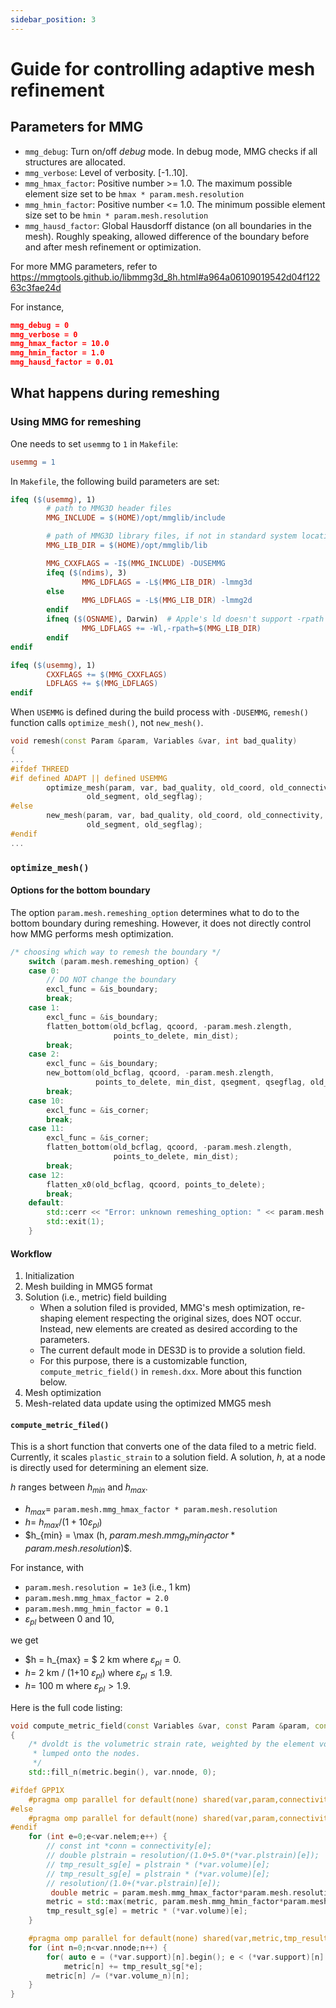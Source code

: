 ```yaml
---
sidebar_position: 3
---
```


# Guide for controlling adaptive mesh refinement 

## Parameters for MMG

- `mmg_debug`: Turn on/off *debug* mode. In debug mode, MMG checks if all structures are allocated.
- `mmg_verbose`: Level of verbosity. [-1..10].
- `mmg_hmax_factor`: Positive number >= 1.0. The maximum possible element size set to be `hmax * param.mesh.resolution`
- `mmg_hmin_factor`: Positive number <= 1.0. The minimum possible element size set to be `hmin * param.mesh.resolution`
- `mmg_hausd_factor`: Global Hausdorff distance (on all boundaries in the mesh). Roughly speaking, allowed difference of the boundary before and after mesh refinement or optimization.

For more MMG parameters, refer to https://mmgtools.github.io/libmmg3d_8h.html#a964a06109019542d04f12263c3fae24d


For instance,
```JSON
mmg_debug = 0
mmg_verbose = 0
mmg_hmax_factor = 10.0
mmg_hmin_factor = 1.0
mmg_hausd_factor = 0.01
```

## What happens during remeshing

### Using MMG for remeshing

One needs to set `usemmg` to `1` in `Makefile`:
```Makefile
usemmg = 1
```

In `Makefile`, the following build parameters are set:
```Makefile
ifeq ($(usemmg), 1)
        # path to MMG3D header files
        MMG_INCLUDE = $(HOME)/opt/mmglib/include

        # path of MMG3D library files, if not in standard system location
        MMG_LIB_DIR = $(HOME)/opt/mmglib/lib

        MMG_CXXFLAGS = -I$(MMG_INCLUDE) -DUSEMMG
        ifeq ($(ndims), 3)
                MMG_LDFLAGS = -L$(MMG_LIB_DIR) -lmmg3d
        else
                MMG_LDFLAGS = -L$(MMG_LIB_DIR) -lmmg2d
        endif
        ifneq ($(OSNAME), Darwin)  # Apple's ld doesn't support -rpath
                MMG_LDFLAGS += -Wl,-rpath=$(MMG_LIB_DIR)
        endif
endif
```

```Makefile
ifeq ($(usemmg), 1)
        CXXFLAGS += $(MMG_CXXFLAGS)
        LDFLAGS += $(MMG_LDFLAGS)
endif
```

When `USEMMG` is defined during the build process with `-DUSEMMG`, `remesh()` function calls `optimize_mesh()`, not `new_mesh()`.

```C++
void remesh(const Param &param, Variables &var, int bad_quality)
{
...
#ifdef THREED
#if defined ADAPT || defined USEMMG
        optimize_mesh(param, var, bad_quality, old_coord, old_connectivity,
                 old_segment, old_segflag);
#else
        new_mesh(param, var, bad_quality, old_coord, old_connectivity,
                 old_segment, old_segflag);
#endif
...
```

### `optimize_mesh()`

#### Options for the bottom boundary

The option `param.mesh.remeshing_option` determines what to do to the bottom boundary during remeshing. However, it does not directly control how MMG performs mesh optimization. 

```C++
/* choosing which way to remesh the boundary */
    switch (param.mesh.remeshing_option) {
    case 0:
        // DO NOT change the boundary
        excl_func = &is_boundary;
        break;
    case 1:
        excl_func = &is_boundary;
        flatten_bottom(old_bcflag, qcoord, -param.mesh.zlength,
                       points_to_delete, min_dist);
        break;
    case 2:
        excl_func = &is_boundary;
        new_bottom(old_bcflag, qcoord, -param.mesh.zlength,
                   points_to_delete, min_dist, qsegment, qsegflag, old_nseg);
        break;
    case 10:
        excl_func = &is_corner;
        break;
    case 11:
        excl_func = &is_corner;
        flatten_bottom(old_bcflag, qcoord, -param.mesh.zlength,
                       points_to_delete, min_dist);
        break;
    case 12:
        flatten_x0(old_bcflag, qcoord, points_to_delete);
        break;
    default:
        std::cerr << "Error: unknown remeshing_option: " << param.mesh.remeshing_option << '\n';
        std::exit(1);
    }
```

#### Workflow

1. Initialization
2. Mesh building in MMG5 format
3. Solution (i.e., metric) field building
	- When a solution filed is provided, MMG's mesh optimization, re-shaping element respecting the original sizes, does NOT occur. Instead, new elements are created as desired according to the parameters.
	- The current default mode in DES3D is to provide a solution field.
	- For this purpose, there is a customizable function, `compute_metric_field()` in `remesh.dxx`. More about this function below.
4. Mesh optimization
5. Mesh-related data update using the optimized MMG5 mesh

#### `compute_metric_filed()`

This is a short function that converts one of the data filed to a metric field. Currently, it scales `plastic_strain` to a solution field. A solution, $h$, at a node is directly used for determining an element size. 

$h$ ranges between $h_{min}$ and $h_{max}$.

- $h_{max} =$ `param.mesh.mmg_hmax_factor * param.mesh.resolution`
- $h =$ $h_{max}/(1 + 10\varepsilon_{pl})$
- $h_{min} = \max (h, $`param.mesh.mmg_hmin_factor * param.mesh.resolution`$)$.

For instance, with

- `param.mesh.resolution = 1e3` (i.e., 1 km)
- `param.mesh.mmg_hmax_factor = 2.0`
- `param.mesh.mmg_hmin_factor = 0.1`
- $\varepsilon_{pl}$ between 0 and 10,

we get

- $h = h_{max} = $ 2 km where $\varepsilon_{pl} = 0$.
- $h =$ 2 km / (1+10 $\varepsilon_{pl}$) where $\varepsilon_{pl} \le 1.9$.
- $h =$ 100 m where $\varepsilon_{pl} > 1.9$.

Here is the full code listing:

```C++
void compute_metric_field(const Variables &var, const Param &param, const conn_t &connectivity, const double resolution, double_vec &metric, double_vec &tmp_result_sg)
{
    /* dvoldt is the volumetric strain rate, weighted by the element volume,
     * lumped onto the nodes.
     */
    std::fill_n(metric.begin(), var.nnode, 0);

#ifdef GPP1X
    #pragma omp parallel for default(none) shared(var,param,connectivity,tmp_result_sg,resolution)
#else
    #pragma omp parallel for default(none) shared(var,param,connectivity,tmp_result_sg)
#endif
    for (int e=0;e<var.nelem;e++) {
        // const int *conn = connectivity[e];
        // double plstrain = resolution/(1.0+5.0*(*var.plstrain)[e]);
        // tmp_result_sg[e] = plstrain * (*var.volume)[e];
        // tmp_result_sg[e] = plstrain * (*var.volume)[e];
        // resolution/(1.0+(*var.plstrain)[e]);
		 double metric = param.mesh.mmg_hmax_factor*param.mesh.resolution / (1.0 + 10.0*(*var.plstrain)[e]);
        metric = std::max(metric, param.mesh.mmg_hmin_factor*param.mesh.resolution);
        tmp_result_sg[e] = metric * (*var.volume)[e];
    }

    #pragma omp parallel for default(none) shared(var,metric,tmp_result_sg)
    for (int n=0;n<var.nnode;n++) {
        for( auto e = (*var.support)[n].begin(); e < (*var.support)[n].end(); ++e)
            metric[n] += tmp_result_sg[*e];
        metric[n] /= (*var.volume_n)[n];
    }
}
```